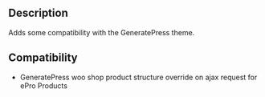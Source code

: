 ## Description
Adds some compatibility with the GeneratePress theme.

## Compatibility
- GeneratePress woo shop product structure override on ajax request for ePro Products
